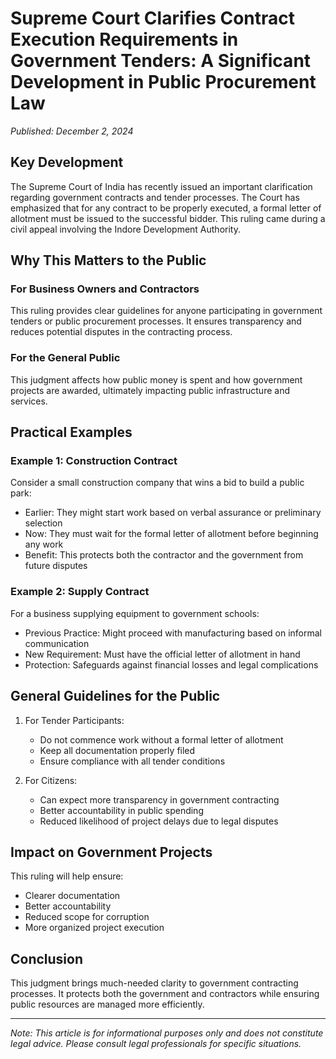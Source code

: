 # Supreme Court Clarifies Contract Execution Requirements in Government Tenders: A Significant Development in Public Procurement Law

*Published: December 2, 2024*

## Key Development
The Supreme Court of India has recently issued an important clarification regarding government contracts and tender processes. The Court has emphasized that for any contract to be properly executed, a formal letter of allotment must be issued to the successful bidder. This ruling came during a civil appeal involving the Indore Development Authority.

## Why This Matters to the Public

### For Business Owners and Contractors
This ruling provides clear guidelines for anyone participating in government tenders or public procurement processes. It ensures transparency and reduces potential disputes in the contracting process.

### For the General Public
This judgment affects how public money is spent and how government projects are awarded, ultimately impacting public infrastructure and services.

## Practical Examples

### Example 1: Construction Contract
Consider a small construction company that wins a bid to build a public park:
- Earlier: They might start work based on verbal assurance or preliminary selection
- Now: They must wait for the formal letter of allotment before beginning any work
- Benefit: This protects both the contractor and the government from future disputes

### Example 2: Supply Contract
For a business supplying equipment to government schools:
- Previous Practice: Might proceed with manufacturing based on informal communication
- New Requirement: Must have the official letter of allotment in hand
- Protection: Safeguards against financial losses and legal complications

## General Guidelines for the Public

1. For Tender Participants:
   - Do not commence work without a formal letter of allotment
   - Keep all documentation properly filed
   - Ensure compliance with all tender conditions

2. For Citizens:
   - Can expect more transparency in government contracting
   - Better accountability in public spending
   - Reduced likelihood of project delays due to legal disputes

## Impact on Government Projects
This ruling will help ensure:
- Clearer documentation
- Better accountability
- Reduced scope for corruption
- More organized project execution

## Conclusion
This judgment brings much-needed clarity to government contracting processes. It protects both the government and contractors while ensuring public resources are managed more efficiently.

---
*Note: This article is for informational purposes only and does not constitute legal advice. Please consult legal professionals for specific situations.*